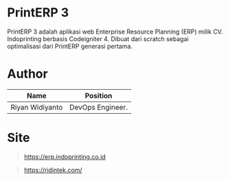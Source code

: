 # PrintERP 3

PrintERP 3 adalah aplikasi web Enterprise Resource Planning (ERP) milik CV. Indoprinting berbasis Codeigniter 4. Dibuat dari scratch sebagai optimalisasi dari PrintERP generasi pertama.

# Author
Name | Position
-----|---------
Riyan Widiyanto | DevOps Engineer.

# Site
> https://erp.indoprinting.co.id

> https://ridintek.com/